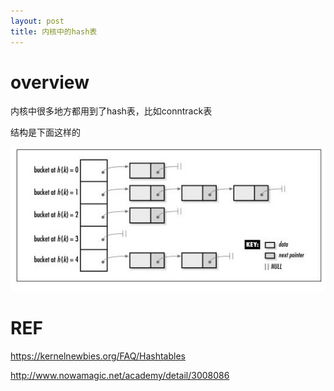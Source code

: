 ```yaml
---
layout: post
title: 内核中的hash表
---
```


# overview

内核中很多地方都用到了hash表，比如conntrack表

结构是下面这样的

![GitHub](../images/hash_bucket.jpg "hash bucket")

# REF

https://kernelnewbies.org/FAQ/Hashtables

http://www.nowamagic.net/academy/detail/3008086
